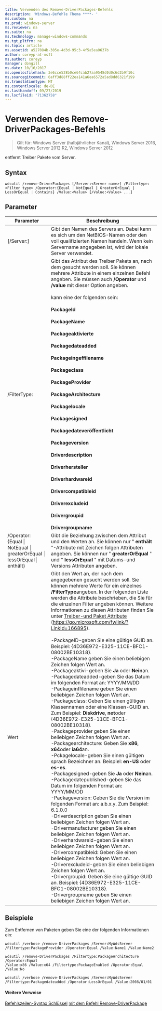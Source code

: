 ```yaml
---
title: Verwenden des Remove-DriverPackages-Befehls
description: 'Windows-Befehle Thema ****- '
ms.custom: na
ms.prod: windows-server
ms.reviewer: na
ms.suite: na
ms.technology: manage-windows-commands
ms.tgt_pltfrm: na
ms.topic: article
ms.assetid: a527084b-305e-4d3d-95c3-4f5a5ea0637b
author: coreyp-at-msft
ms.author: coreyp
manager: dongill
ms.date: 10/16/2017
ms.openlocfilehash: 3e6cce528b0ce64cab27aa9548d0d0c6d2b9f10c
ms.sourcegitcommit: 6aff3d88ff22ea141a6ea6572a5ad8dd6321f199
ms.translationtype: MT
ms.contentlocale: de-DE
ms.lasthandoff: 09/27/2019
ms.locfileid: "71362758"
---
```

# <a name="using-the-remove-driverpackages-command"></a>Verwenden des Remove-DriverPackages-Befehls

>Gilt für: Windows Server (halbjährlicher Kanal), Windows Server 2016, Windows Server 2012 R2, Windows Server 2012

entfernt Treiber Pakete vom Server.
## <a name="syntax"></a>Syntax
```
wdsutil /remove-DriverPackages [/Server:<Server name>] /Filtertype:<Filter type> /Operator:{Equal | NotEqual | GreaterOrEqual | LessOrEqual | Contains} /Value:<Value> [/Value:<Value> ...]
```
## <a name="parameters"></a>Parameter

|                                         Parameter                                          |                                                                                                                                                                                                                                                                                                                                                                                                                                                                                                                                                                                                                                                                                                                                                                                                                                                                                                          Beschreibung                                                                                                                                                                                                                                                                                                                                                                                                                                                                                                                                                                                                                                                                                                                                                                                                                                                                                                          |
|--------------------------------------------------------------------------------------------|-------------------------------------------------------------------------------------------------------------------------------------------------------------------------------------------------------------------------------------------------------------------------------------------------------------------------------------------------------------------------------------------------------------------------------------------------------------------------------------------------------------------------------------------------------------------------------------------------------------------------------------------------------------------------------------------------------------------------------------------------------------------------------------------------------------------------------------------------------------------------------------------------------------------------------------------------------------------------------------------------------------------------------------------------------------------------------------------------------------------------------------------------------------------------------------------------------------------------------------------------------------------------------------------------------------------------------------------------------------------------------------------------------------------------------------------------------------------------------------------------------------------------------------------------------------------------------------------------------------------------------------------------------------------------------------------------------------------------------------------------------------------------------------------------------------------------------|
|                                  [/Server:<Server name>]                                   |                                                                                                                                                                                                                                                                                                                                                                                                                                                                                                                                                                                                                                                                                                                                                                                                                                           Gibt den Namen des Servers an. Dabei kann es sich um den NetBIOS-Namen oder den voll qualifizierten Namen handeln. Wenn kein Servername angegeben ist, wird der lokale Server verwendet.                                                                                                                                                                                                                                                                                                                                                                                                                                                                                                                                                                                                                                                                                                                                                                                                                                            |
|                                 /FilterType: <Filter type>                                  |                                                                                                                                                                                                                                                                                                                                                                                                                                                                                Gibt das Attribut des Treiber Pakets an, nach dem gesucht werden soll. Sie können mehrere Attribute in einem einzelnen Befehl angeben. Sie müssen auch **/Operator** und **/value** mit dieser Option angeben.<br /><br /><Filter type> kann eine der folgenden sein:<br /><br />**PackageId**<br /><br />**PackageName**<br /><br />**Packageaktivierte**<br /><br />**Packagedateadded**<br /><br />**Packageingeffilename**<br /><br />**Packageclass**<br /><br />**PackageProvider**<br /><br />**PackageArchitecture**<br /><br />**Packagelocale**<br /><br />**Packagesigned**<br /><br />**Packagedateveröffentlicht**<br /><br />**Packageversion**<br /><br />**Driverdescription**<br /><br />**Driverhersteller**<br /><br />**Driverhardwareid**<br /><br />**Drivercompatibleid**<br /><br />**Driverexcludeid**<br /><br />**Drivergroupid**<br /><br />**Drivergroupname**                                                                                                                                                                                                                                                                                                                                                                                                                                                                                 |
| /Operator: {Equal &#124; NotEqual &#124; greaterOrEqual &#124; lessOrEqual &#124; enthält} |                                                                                                                                                                                                                                                                                                                                                                                                                                                                                                                                                                                                                                                                                                                                                                                                   Gibt die Beziehung zwischen dem Attribut und den Werten an. Sie können nur " **enthält** "-Attribute mit Zeichen folgen Attributen angeben. Sie können nur " **greaterOrEqual** " und " **lessOrEqual** " mit Datums-und Versions Attributen angeben.                                                                                                                                                                                                                                                                                                                                                                                                                                                                                                                                                                                                                                                                                                                                                                                                    |
|                                       Wert<Value>                                       | Gibt den Wert an, der nach dem angegebenen <attribute> gesucht werden soll. Sie können mehrere Werte für ein einzelnes **/FilterType**angeben. In der folgenden Liste werden die Attribute beschrieben, die Sie für die einzelnen Filter angeben können. Weitere Informationen zu diesen Attributen finden Sie unter [Treiber-und Paket Attribute](https://go.microsoft.com/fwlink/?LinkId=166895) (<https://go.microsoft.com/fwlink/?LinkId=166895>).<br /><br />-PackageID-geben Sie eine gültige GUID an. Beispiel: {4D36E972-E325-11CE-BFC1-08002BE10318}.<br />-PackageName geben Sie einen beliebigen Zeichen folgen Wert an.<br />-Packageaktivi-geben Sie **Ja** oder **Nein**an.<br />-Packagedateadded-geben Sie das Datum im folgenden Format an: YYYY/MM/DD<br />-Packageinffilename geben Sie einen beliebigen Zeichen folgen Wert an.<br />-Packageclass: Geben Sie einen gültigen Klassennamen oder eine Klassen-GUID an. Zum Beispiel: **Diskdrive**, **net**oder {4D36E972-E325-11CE-BFC1-08002BE10318}.<br />-Packageprovider geben Sie einen beliebigen Zeichen folgen Wert an.<br />-Packagearchitecture: Geben Sie **x86**, **x64**oder **ia64**an.<br />-Pckagelocale-geben Sie einen gültigen sprach Bezeichner an. Beispiel: **en-US** oder **es-es**.<br />-Packagesigned-geben Sie **Ja** oder **Nein**an.<br />-Packagedatepublished-geben Sie das Datum im folgenden Format an: YYYY/MM/DD<br />-Packageversion: Geben Sie die Version im folgenden Format an: a.b.x.y. Zum Beispiel: 6.1.0.0<br />-Driverdescription geben Sie einen beliebigen Zeichen folgen Wert an.<br />-Drivermanufacturer geben Sie einen beliebigen Zeichen folgen Wert an.<br />-Driverhardwareid-geben Sie einen beliebigen Zeichen folgen Wert an.<br />-Drivercompatibleid: Geben Sie einen beliebigen Zeichen folgen Wert an.<br />-Driverexcludeid-geben Sie einen beliebigen Zeichen folgen Wert an.<br />-Drivergroupid: Geben Sie eine gültige GUID an. Beispiel: {4D36E972-E325-11CE-BFC1-08002BE10318}.<br />-Drivergroupname geben Sie einen beliebigen Zeichen folgen Wert an. |

## <a name="BKMK_examples"></a>Beispiele
Zum Entfernen von Paketen geben Sie eine der folgenden Informationen ein:
```
wdsutil /verbose /remove-DriverPackages /Server:MyWdsServer
/Filtertype:PackageProvider /Operator:Equal /Value:Name1 /Value:Name2
```
```
wdsutil /remove-DriverPackages /Filtertype:PackageArchitecture /Operator:Equal
/Value:x86 /Value:x64 /Filtertype:PackageEnabled /Operator:Equal /Value:No
```
```
wdsutil /verbose /remove-DriverPackages /Server:MyWdsServer
/Filtertype:Packagedateadded /Operator:LessOrEqual /Value:2008/01/01
```
#### <a name="additional-references"></a>Weitere Verweise
[Befehlszeilen-Syntax Schlüssel](command-line-syntax-key.md)
[mit dem Befehl Remove-DriverPackage](using-the-remove-driverpackage-command.md)
